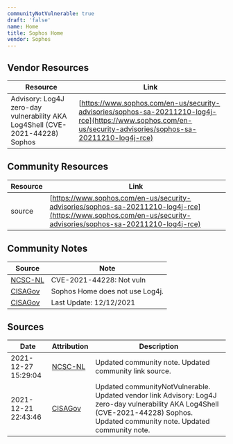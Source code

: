 ```yaml
---
communityNotVulnerable: true
draft: 'false'
name: Home
title: Sophos Home
vendor: Sophos
---
```


## Vendor Resources
| Resource | Link |
| --- | --- |
| Advisory: Log4J zero-day vulnerability AKA Log4Shell (CVE-2021-44228)  Sophos | [https://www.sophos.com/en-us/security-advisories/sophos-sa-20211210-log4j-rce](https://www.sophos.com/en-us/security-advisories/sophos-sa-20211210-log4j-rce) |

## Community Resources
| Resource | Link |
| --- | --- |
| source | [https://www.sophos.com/en-us/security-advisories/sophos-sa-20211210-log4j-rce](https://www.sophos.com/en-us/security-advisories/sophos-sa-20211210-log4j-rce) |

## Community Notes
| Source | Note |
| --- | --- |
| [NCSC-NL](https://github.com/NCSC-NL/log4shell/blob/main/software/README.md) | CVE-2021-44228: Not vuln </ul> |
| [CISAGov](https://raw.githubusercontent.com/cisagov/log4j-affected-db/develop/README.md) | Sophos Home does not use Log4j. |
| [CISAGov](https://raw.githubusercontent.com/cisagov/log4j-affected-db/develop/README.md) | Last Update: 12/12/2021 |

## Sources
| Date | Attribution | Description |
| --- | --- | --- |
| 2021-12-27 15:29:04 | [NCSC-NL](https://github.com/NCSC-NL/log4shell/blob/main/software/README.md) | Updated community note. Updated community link source.  |
| 2021-12-21 22:43:46 | [CISAGov](https://raw.githubusercontent.com/cisagov/log4j-affected-db/develop/README.md) | Updated communityNotVulnerable. Updated vendor link Advisory: Log4J zero-day vulnerability AKA Log4Shell (CVE-2021-44228)  Sophos. Updated community note. Updated community note.  |
